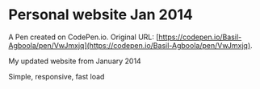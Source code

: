 # Personal website Jan 2014

A Pen created on CodePen.io. Original URL: [https://codepen.io/Basil-Agboola/pen/VwJmxjq](https://codepen.io/Basil-Agboola/pen/VwJmxjq).

My updated website from January 2014

Simple, responsive, fast load